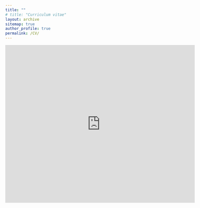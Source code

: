 ```yaml
---
title: ""
# title: "Curriculum vitae"
layout: archive
sitemap: true
author_profile: true
permalink: /CV/
---
```


<iframe src="https://docs.google.com/gview?url=https://github.com/StanleyN1/website/raw/gh-pages/assets/documents/CV.pdf&embedded=true" style="width:600px; height:500px;" frameborder="0"></iframe>

<!-- 
<object data="/assets/documents/cv.pdf" type="application/pdf" width="700px" height="700px">
    <embed src="/assets/documents/cv.pdf">
        <p>This browser does not support PDFs. Please <a href="/assets/documents/cv.pdf">download the PDF</a> to view.</p>
    </embed>
</object>

[Download my CV](/assets/documents/cv.pdf) -->
